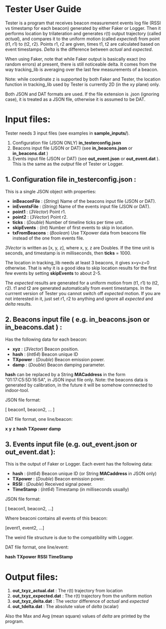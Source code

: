 # Tester User Guide

Tester is a program that receives beacon measurement events log file (RSSI vs timestamp for each beacon)
generated by either Faker or Logger. Then it performs location by trilateration and generates r(t) output
trajectory (called _actual_), and compares it to the uniform motion (called _expected_) from point (t1, r1) to
(t2, r2). Points r1, r2 are given, times t1, t2 are calculated based on event timestamps. _Delta_ is the difference
between _actual_ and _expected_.

When using Faker, note that while Faker output is basically exact (no random errors) at present, there is still
noticeable delta. It comes from the way tracking_lib is averaging over the last few measurements of a beacon.

Note: while coordinate z is supported by both Faker and Tester, the location function in
tracking_lib used by Tester is currently
2D (in the xy plane) only.

Both JSON and DAT formats are used. If the file extension is .json (ignoring case),
it is treated as a JSON file, otherwise it is assumed to be DAT.

# Input files:

Tester needs 3 input files (see examples in __sample\_inputs/__). 

1. Configuration file (JSON ONLY) __in\_testerconfig.json__
2. Beacons input file (JSON or DAT) (see __in\_beacons.json__ or __in\_beacons.dat__ )
3. Events input file (JSON or DAT) (see __out\_event.json__ or  __out\_event.dat__ ). This
is the same as the _output_ file of Tester or Logger.

## 1. Configuration file __in\_testerconfig.json__ :

This is a single JSON object with properties:

* __inBeaconFile__    : (_String_)   Name of the beacons input file (JSON or DAT).  
* __inEventsFile__    : (_String_)   Name of the events input file (JSON or DAT).  
* __point1__          : (_3Vector_)  Point r1.
* __point2__          : (_3Vector_)  Point r2.
* __ticks__           : (_Double_)   Number of timeline ticks per time unit.
* __skipEvents__      : (_Int_)      Number of first events to skip in location.
* __txFromBeacons__   : (_Boolean_)  Use TXpower data from beacons file instead of the one from events file.

_3Vector_ is written as [x, y, z], where x, y, z are Doubles. If the time unit is seconds, and timestamp is
in milliseconds, then __ticks__ = 1000. 

The location in tracking_lib needs at least 3 beacons, it gives x=y=z=0 otherwise. That is why it is a good idea
to skip location results for the first few events by setting __skipEvents__ to about 2-5. 

The _expected_ results are generated for a uniform motion from (t1, r1) to (t2, r2). t1 and t2 are generated automatically
from event timestamps. 
In the currrent version of Tester you cannot switch off _expected_ motion. If you are not interested in
it, just set r1, r2 to anything and ignore all _expected_ and _delta_ results.

## 2. Beacons input file ( e.g. __in\_beacons.json__ or __in\_beacons.dat__ ) :

Has the following data for each beacon:

* __xyz__        : (_3Vector_)  Beacon position.
* __hash__       : (_Int64_)    Beacon unique ID
* __TXpower__    : (_Double_)   Beacon emission power.
* __damp__       : (_Double_)   Beacon damping parameter.

__hash__ can be replaced by a String __MACaddress__  in the form "01:17:C5:5D:16:5A", in JSON input file only. 
Note: the beacons data is generated by calibration, in the future it will be somehow connnected to indoor-tool.

JSON file format:

[ beacon1, beacon2, ... ]

DAT file format, one line/beacon:

__x__ __y__ __z__ __hash__ __TXpower__ __damp__


## 3. Events input file (e.g. __out\_event.json__ or  __out\_event.dat__ ):

This is the output of Faker or Logger. Each event has the following data:

* __hash__       : (_Int64_)    Beacon unique ID (or String __MACaddress__  in JSON only)
* __TXpower__    : (_Double_)   Beacon emission power.
* __RSSI__       : (_Double_)   Received signal power.
* __TimeStamp__  : (_Int64_)    Timestamp (in milliseconds usually)

JSON file format:

[ beacon1, beacon2, ...]

Where beaconi contains all events of this beacon:

[event1, event2, ...]

The weird file structure is due to the compatibility with Logger.

DAT file format, one line/event:

__hash__  __TXpower__   __RSSI__   __TimeStamp__ 
 
# Output files:

1. __out\_txyz\_actual.dat__     :  The r(t) trajectory from location
2. __out\_txyz\_expected.dat__   :  The r(t) trajectory from the uniform motion
3. __out\_txyz\_delta.dat__      :  The vector difference of _actual_ and _expected_
4. __out\_tdelta.dat__           :  The absolute value of _delta_ (scalar)

Also the Max and Avg (mean square) values of _delta_ are printed by the program.
